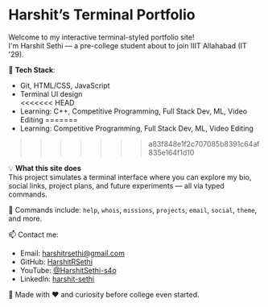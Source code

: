 # Harshit’s Terminal Portfolio

Welcome to my interactive terminal-styled portfolio site!  
I'm Harshit Sethi — a pre-college student about to join IIIT Allahabad (IT '29).

🚀 **Tech Stack**:  
- Git, HTML/CSS, JavaScript  
- Terminal UI design  
<<<<<<< HEAD
- Learning: C++, Competitive Programming, Full Stack Dev, ML, Video Editing
=======
- Learning: Competitive Programming, Full Stack Dev, ML, Video Editing
>>>>>>> a83f848e1f2c707085b8391c64af835e164f1d10

💡 **What this site does**  
This project simulates a terminal interface where you can explore my bio, social links, project plans, and future experiments — all via typed commands.

📂 Commands include: `help`, `whois`, `missions`, `projects`, `email`, `social`, `theme`, and more.

📫 Contact me:  
- Email: harshitrsethi@gmail.com  
- GitHub: [HarshitRSethi](https://github.com/HarshitRSethi)  
- YouTube: [@HarshitSethi-s4o](https://www.youtube.com/@HarshitSethi-s4o/)  
- LinkedIn: [harshit-sethi](https://www.linkedin.com/in/harshit-sethi-629013368/)

🧠 Made with ❤️ and curiosity before college even started.
